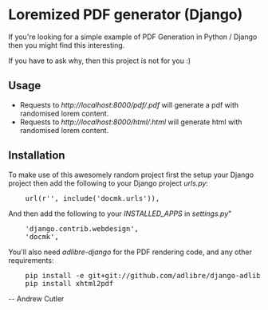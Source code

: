 # Loremized PDF generator (Django)

If you're looking for a simple example of PDF Generation in Python / Django then you might find this interesting.

If you have to ask why, then this project is not for you :) 

## Usage

* Requests to _http://localhost:8000/pdf/<xx>.pdf_ will generate a pdf with randomised lorem content.
* Requests to _http://localhost:8000/html/<xx>.html_ will generate html with randomised lorem content.

## Installation

To make use of this awesomely random project first the setup your Django project then add the following to your Django project _urls.py_:

<pre>
    url(r'', include('docmk.urls')),
</pre>

And then add the following to your _INSTALLED_APPS_ in _settings.py_"

<pre>
    'django.contrib.webdesign',
    'docmk',
</pre>

You'll also need _adlibre-django_ for the PDF rendering code, and any other requirements:

<pre>
    pip install -e git+git://github.com/adlibre/django-adlibre.git#egg=django-adlibre
    pip install xhtml2pdf
</pre>

-- Andrew Cutler
